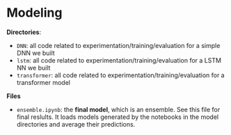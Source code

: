 # Modeling

**Directories**:
- `DNN`: all code related to experimentation/training/evaluation for a simple DNN we built
- `lstm`: all code related to experimentation/training/evaluation for a LSTM NN we built
- `transformer`: all code related to experimentation/training/evaluation for a transformer model

**Files**
- `ensemble.ipynb`: the **final model**, which is an ensemble. See this file for final reslults. It loads models generated by the notebooks in the model directories and average their predictions.